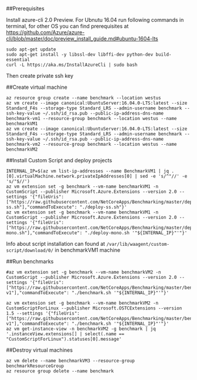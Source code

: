 ##Prerequisites

Install azure-cli 2.0 Preview. For Ubnutu 16.04 run following commands in 
terminal, for other OS you can find prerequisites at
https://github.com/Azure/azure-cli/blob/master/doc/preview_install_guide.md#ubuntu-1604-lts


    sudo apt-get update
    sudo apt-get install -y libssl-dev libffi-dev python-dev build-essential
    curl -L https://aka.ms/InstallAzureCli | sudo bash


Then create private ssh key



##Create virtual machine

    az resource group create --name benchmark --location westus
    az vm create --image canonical:UbuntuServer:16.04.0-LTS:latest --size Standard_F4s --storage-type Standard_LRS --admin-username benchmark --ssh-key-value ~/.ssh/id_rsa.pub --public-ip-address-dns-name benchmark-vm1 --resource-group benchmark --location westus --name benchmarkVM1
    az vm create --image canonical:UbuntuServer:16.04.0-LTS:latest --size Standard_F4s --storage-type Standard_LRS --admin-username benchmark --ssh-key-value ~/.ssh/id_rsa.pub --public-ip-address-dns-name benchmark-vm2 --resource-group benchmark --location westus --name benchmarkVM2

##Install Custom Script and deploy projects

    INTERNAL_IP=$(az vm list-ip-addresses --name BenchmarkVM1 | jq .[0].virtualMachine.network.privateIpAddresses[0] | sed -e 's/^"//' -e 's/"$//')
    az vm extension set -g benchmark --vm-name benchmarkVM1 -n CustomScript --publisher Microsoft.Azure.Extensions --version 2.0 --settings '{"fileUris": ["https://raw.githubusercontent.com/NetCoreApps/Benchmarking/master/deploy-ss.sh"],"commandToExecute": "./deploy-ss.sh"}'
    az vm extension set -g benchmark --vm-name benchmarkVM1 -n CustomScript --publisher Microsoft.Azure.Extensions --version 2.0 --settings '{"fileUris": ["https://raw.githubusercontent.com/NetCoreApps/Benchmarking/master/deploy-mono.sh"],"commandToExecute": "./deploy-mono.sh '"${INTERNAL_IP}"'"}'

Info about script installation can found at `/var/lib/waagent/custom-script/download/0/` in benchmarkVM1 machine

##Run benchmarks
    
    #az vm extension set -g benchmark --vm-name benchmarkVM2 -n CustomScript --publisher Microsoft.Azure.Extensions --version 2.0 --settings '{"fileUris": ["https://raw.githubusercontent.com/NetCoreApps/Benchmarking/master/benchmark.sh?v1"],"commandToExecute": "./benchmark.sh '"${INTERNAL_IP}"'"}'

    az vm extension set -g benchmark --vm-name benchmarkVM2 -n CustomScriptForLinux --publisher Microsoft.OSTCExtensions --version 1.5 --settings '{"fileUris": ["https://raw.githubusercontent.com/NetCoreApps/Benchmarking/master/benchmark.sh?v1"],"commandToExecute": "./benchmark.sh '"${INTERNAL_IP}"'"}'
    az vm get-instance-view -n benchmarkVM2 -g benchmark | jq '.instanceView.extensions[] | select(.name == "CustomScriptForLinux").statuses[0].message'

##Destroy virtual machines

    az vm delete --name benchmarkVM3 --resource-group benchmarkResourceGroup
    az resource group delete --name benchmark

